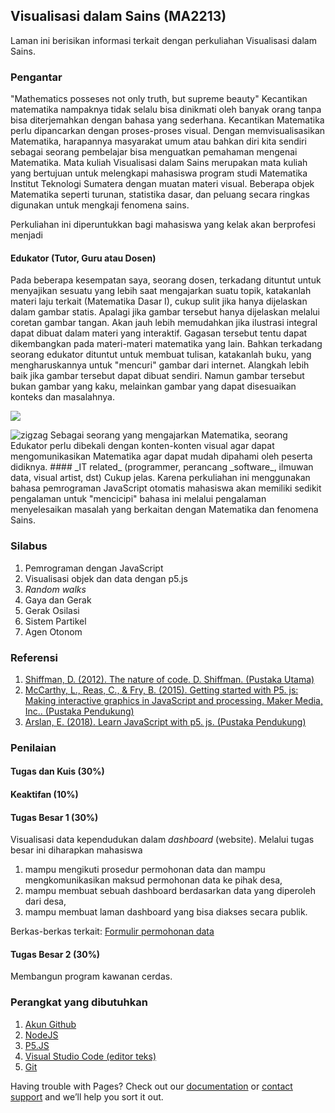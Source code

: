 ## Visualisasi dalam Sains (MA2213)

Laman ini berisikan informasi terkait dengan perkuliahan Visualisasi dalam Sains.
### Pengantar
"Mathematics posseses not only truth, but supreme beauty"
Kecantikan matematika nampaknya tidak selalu bisa dinikmati oleh banyak orang tanpa bisa diterjemahkan dengan bahasa yang sederhana. Kecantikan Matematika perlu dipancarkan dengan proses-proses visual. Dengan memvisualisasikan Matematika, harapannya masyarakat umum atau bahkan diri kita sendiri sebagai seorang pembelajar bisa menguatkan pemahaman mengenai Matematika. Mata kuliah Visualisasi dalam Sains merupakan mata kuliah yang bertujuan untuk melengkapi mahasiswa program studi Matematika Institut Teknologi Sumatera dengan muatan materi visual. Beberapa objek Matematika seperti turunan, statistika dasar, dan peluang secara ringkas digunakan untuk mengkaji fenomena sains. 

Perkuliahan ini diperuntukkan bagi mahasiswa yang kelak akan berprofesi menjadi
#### Edukator (Tutor, Guru atau Dosen)
Pada beberapa kesempatan saya, seorang dosen, terkadang dituntut untuk menyajikan sesuatu yang lebih saat mengajarkan suatu topik, katakanlah materi laju terkait (Matematika Dasar I), cukup sulit jika hanya dijelaskan dalam gambar statis. Apalagi jika gambar tersebut hanya dijelaskan melalui coretan gambar tangan. Akan jauh lebih memudahkan jika ilustrasi integral dapat dibuat dalam materi yang interaktif. Gagasan tersebut tentu dapat dikembangkan pada materi-materi matematika yang lain. Bahkan terkadang seorang edukator dituntut untuk membuat tulisan, katakanlah buku, yang mengharuskannya untuk "mencuri" gambar dari internet. Alangkah lebih baik jika gambar tersebut dapat dibuat sendiri. Namun gambar tersebut bukan gambar yang kaku, melainkan gambar yang dapat disesuaikan konteks dan masalahnya. 

![](https://github.com/rifkyfauzi9/MA2213/blob/gh-pages/demo_laju_berkaitan.gif)

<img src="{{site.baseurl | prepend: site.url}}https://github.com/rifkyfauzi9/MA2213/blob/gh-pages/demo_laju_berkaitan.gif)" alt="zigzag" />
Sebagai seorang yang mengajarkan Matematika, seorang Edukator perlu dibekali dengan konten-konten visual agar dapat mengomunikasikan Matematika agar dapat mudah dipahami oleh peserta didiknya. 
#### _IT related_ (programmer, perancang _software_, ilmuwan data, visual artist, dst)
Cukup jelas. Karena perkuliahan ini menggunakan bahasa pemrograman JavaScript otomatis mahasiswa akan memiliki sedikit pengalaman untuk "mencicipi" bahasa ini melalui pengalaman menyelesaikan masalah yang berkaitan dengan Matematika dan fenomena Sains.

### Silabus
1. Pemrograman dengan JavaScript
2. Visualisasi objek dan data dengan p5.js
3. _Random walks_
4. Gaya dan Gerak
5. Gerak Osilasi
6. Sistem Partikel
7. Agen Otonom

### Referensi
1. [Shiffman, D. (2012). The nature of code. D. Shiffman. (Pustaka Utama)](https://natureofcode.com)
2. [McCarthy, L., Reas, C., & Fry, B. (2015). Getting started with P5. js: Making interactive graphics in JavaScript and processing. Maker Media, Inc.. (Pustaka Pendukung)](https://bit.ly/makeP5JS)
3. [Arslan, E. (2018). Learn JavaScript with p5. js. (Pustaka Pendukung)](https://bit.ly/learnJSP5)


### Penilaian
#### Tugas dan Kuis (30%)
#### Keaktifan (10%)
#### Tugas Besar 1 (30%) 
Visualisasi data kependudukan dalam _dashboard_ (website). Melalui tugas besar ini diharapkan mahasiswa 
1. mampu mengikuti prosedur permohonan data dan mampu mengkomunikasikan maksud permohonan data ke pihak desa,
2. mampu membuat sebuah dashboard berdasarkan data yang diperoleh dari desa,
3. mampu membuat laman dashboard yang bisa diakses secara publik.

Berkas-berkas terkait: [Formulir permohonan data](https://github.com/rifkyfauzi9/MA2213/raw/gh-pages/Surat%20Pengantar%20Permohonan%20Izin%20Pengambilan%20Data.docx)
#### Tugas Besar 2 (30%)
Membangun program kawanan cerdas.



### Perangkat yang dibutuhkan

1. [Akun Github](https://github.com/signup?ref_cta=Sign+up&ref_loc=header+logged+out&ref_page=%2F&source=header-home)
2. [NodeJS](https://nodejs.org/en/download/)
3. [P5.JS](https://p5js.org/download/)
4. [Visual Studio Code (editor teks)](https://code.visualstudio.com)
6. [Git](https://git-scm.com/download/win)



Having trouble with Pages? Check out our [documentation](https://docs.github.com/categories/github-pages-basics/) or [contact support](https://support.github.com/contact) and we’ll help you sort it out.
